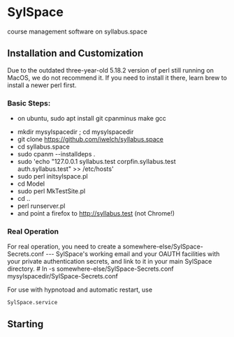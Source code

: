 # SylSpace
course management software on syllabus.space


## Installation and Customization

Due to the outdated three-year-old 5.18.2 version of perl still running on MacOS, we do not recommend it.  If you need to install it there, learn brew to install a newer perl first.

### Basic Steps:

- on ubuntu, sudo apt install git cpanminus make gcc

* mkdir mysylspacedir ; cd mysylspacedir
* git clone https://github.com/iwelch/syllabus.space
* cd syllabus.space
* sudo cpanm --installdeps .
* sudo 'echo "127.0.0.1 syllabus.test corpfin.syllabus.test auth.syllabus.test" >> /etc/hosts'
* sudo perl initsylspace.pl
* cd Model
* sudo perl MkTestSite.pl
* cd ..
* perl runserver.pl
* and point a firefox to http://syllabus.test (not Chrome!)


### Real Operation

For real operation, you need to create a 
	somewhere-else/SylSpace-Secrets.conf --- SylSpace's working email and your OAUTH facilities
with your private authentication secrets, and link to it in your main SylSpace directory.
    # ln -s somewhere-else/SylSpace-Secrets.conf mysylspacedir/SylSpace-Secrets.conf

For use with hypnotoad and automatic restart, use

    SylSpace.service


## Starting
